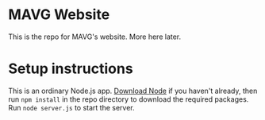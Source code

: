 MAVG Website
================
This is the repo for MAVG's website. More here later.

Setup instructions
================
This is an ordinary Node.js app. [Download Node](http://nodejs.org/download/) if you haven't already, then run `npm install` in the repo directory to download the required packages. Run `node server.js` to start the server.